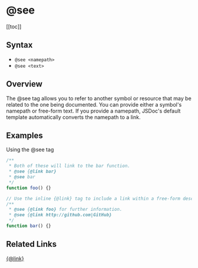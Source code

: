 # @see

[[toc]]

## Syntax

- `@see <namepath>`
- `@see <text>`

## Overview

The @see tag allows you to refer to another symbol or resource that may be related to the one being documented. You can provide either a symbol's namepath or free-form text. If you provide a namepath, JSDoc's default template automatically converts the namepath to a link.

## Examples

Using the @see tag

```js
/**
 * Both of these will link to the bar function.
 * @see {@link bar}
 * @see bar
 */
function foo() {}

// Use the inline {@link} tag to include a link within a free-form description.
/**
 * @see {@link foo} for further information.
 * @see {@link http://github.com|GitHub}
 */
function bar() {}
```

## Related Links

[{@link}](./inline-link.md)
